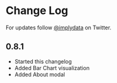 # Change Log

For updates follow [@implydata](https://twitter.com/implydata) on Twitter.

## 0.8.1

- Started this changelog
- Added Bar Chart visualization
- Added About modal
